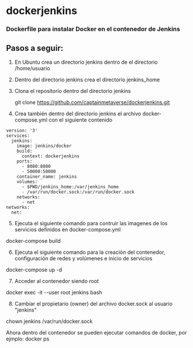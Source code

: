 # dockerjenkins

### Dockerfile para instalar Docker en el contenedor de Jenkins

## Pasos a seguir:

1. En Ubuntu crea un directorio jenkins dentro de el directorio /home/usuario
2. Dentro del directorio jenkins crea el directorio jenkins_home
3. Clona el repositorio dentro del directorio jenkins 

   git clone https://github.com/captainmetaverse/dockerjenkins.git

5. Crea también dentro del directorio jenkins el archivo docker-compose.yml con el siguiente contenido
```
version: '3'
services:
  jenkins:
    image: jenkins/docker
    build:
      context: dockerjenkins
    ports:
      - 8080:8080
      - 50000:50000
    container_name: jenkins
    volumes:
      - $PWD/jenkins_home:/var/jenkins_home
      - /var/run/docker.sock:/var/run/docker.sock
    networks:
      - net
networks:
  net:
```

5. Ejecuta el siguiente comando para contruir las imagenes de los servicios definidos en docker-compose.yml

docker-compose build

6. Ejecuta el siguiente comando para la creación del contenedor, configuración de redes y volúmenes e inicio de servicios

docker-compose up -d

7. Acceder al contenedor siendo root

docker exec -it --user root jenkins bash

8. Cambiar el propietario (owner) del archivo docker.sock al usuario "jenkins"

chown jenkins /var/run/docker.sock

Ahora dentro del contenedor se pueden ejecutar comandos de docker, por ejmplo:  docker ps



